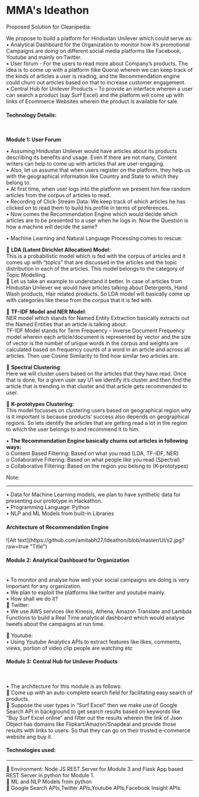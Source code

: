 # MMA's Ideathon

Proposed Solution for Cleanipedia:<br>


We propose to build a platform for Hindustan Unilever which could serve as:<br>
•	Analytical Dashboard for the Organization to monitor how it’s promotional Campaigns are doing on different social media platforms like Facebook, Youtube and mainly on Twitter.<br>
•	User forum - For the users to read more about Company’s products. The idea is to come up with a platform (like Quora) wherein we can keep track of the kinds of articles a user is reading, and the Recommendation engine could churn out articles based on that to increase customer engagement.<br>
•	Central Hub for Unilever Products – To provide an interface wherein a user can search a product (say Surf Excel) and the platform will come up with links of Ecommerce Websites wherein the product is available for sale.<br>



<h4>Technology Details:</h4><br>

<b>Module 1: User Forum</b><br>

•	Assuming Hindustan Unilever would have articles about its products describing its benefits and usage. Even If there are not many, Content writers can help to come up with articles that are user-engaging.<br>
•	 Also, let us assume that when users register on the platform, they help us with the geographical information like Country and State to which they belong to.<br>
•	At first time, when user logs into the platform we present him few random articles from the corpus of articles to read.<br>
•	Recording of Click-Stream Data: We keep track of which articles he has clicked on to read them to build his profile in terms of preferences.<br>
•	Now comes the Recommendation Engine which would decide which articles are to be presented to a user when he logs in. Now the Question is how a machine will decide the same?<br>

•	Machine Learning and Natural Language Processing comes to rescue:<br>

	<b>LDA (Latent Dirichlet Allocation) Model</b>:<br> This is a probabilistic model which is fed with the corpus of articles and it comes up with “topics” that are discussed in the articles and the topic distribution in each of the articles. This model belongs to the category of Topic Modelling.<br>
	Let us take an example to understand it better. In case of articles from Hindustan Unilever we would have articles talking about Detergents, Hand Wash products, Hair related products. So LDA model will basically come up with categories like these from the corpus that it is fed with. <br>

	<b> TF-IDF Model and NER Model</b>:<br> NER model which stands for Named Entity Extraction basically extracts out the Named Entities that an article is talking about. <br>TF-IDF Model stands for Term Frequency – Inverse Document Frequency model wherein each article/document is represented by vector and the size of vector is the number of unique words in the corpus and weights are calculated based on frequency counts of a word in an article and across all articles. Then use Cosine Similarity to find how similar two articles are.<br>

	<b>Spectral Clustering</b>:<br>  Here we will cluster users based on the articles that they have read. Once that is done, for a given user say U1 we identify it’s cluster and then find the article that is trending in that cluster and that article gets recommended to user.<br>

	<b>K-prototypes Clustering:</b> <br>This model focusses on clustering users based on geographical region why is it important is because products’ success also depends on geographical regions. So lets identify the articles that are getting read a lot in the region to which the user belongs to and recommend it to him.<br>

•	<b>The Recommendation Engine basically churns out articles in following ways:</b><br>
o	Content Based Filtering: Based on what you read (LDA, TF-IDF, NER)<br>
o	Collaborative Filtering: Based on what people like you read (Spectral)<br>
o	Collaborative Filtering: Based on the region you belong to (K-prototypes)<br>

Note: <hr>
•	Data for Machine Learning models, we plan to have synthetic data for presenting our prototype in Hackathon.   <br> 
•	Programming Language: Python<br>
•	NLP and ML Models from built-in Libraries<br>

<h4>Architecture of Recommendation Engine</h4>
![Alt text](https://github.com/amitabh27/Ideathon/blob/master/UI/s2.jpg?raw=true "Title")
<br>


<h4>Module 2: Analytical Dashboard for Organization</h4><br>
•	To monitor and analyse how well your social campaigns are doing is very important for any organization.<br>
•	We plan to exploit the platforms like twitter and youtube mainly.<br>
•	How shall we do it?<br>
	Twitter:<br>
•	We use AWS services like Kinesis, Athena, Amazon Translate and Lambda Functions to build a Real Time analytical dashboard which would analyse tweets about the campaigns at run time.<br>
  
	Youtube:<br>
•	Using Youtube Analytics APIs to extract features like likes, comments, views, portion of  video clip people are watching etc<br>


<h4>Module 3: Central Hub for Unilever Products</h4><br>

•	The architecture for this module is as follows:<br>
	Come up with an auto-complete search field for facilitating easy search of products.<br>
	Suppose the user types in “Surf Excel” then we make use of Google Search API in background to get search results based on keywords like “Buy Surf Excel online” and filter out the results wherein the link of Json Object has domains like Flipkart/Amazon/Snapdeal and provide those results with links to users. So that they can go on their trusted e-commerce website ang buy it.<br>



<h4>Technologies used:</h4><hr>
	Environment: Node JS REST Server for Module 3 and Flask App based REST Server in python for Module 1.<br>
	ML and NLP Models from python<br>
	Google Search APIs,Twitter APIs,Youtube APIs,Facebook Insight APIs.<br>
     



